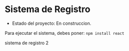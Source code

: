 <h1> Sistema de Registro </h1>

- Estado del proyecto: En construccion.

Para ejecutar el sistema, debes poner:
```npm install react```

sistema de registro 2
